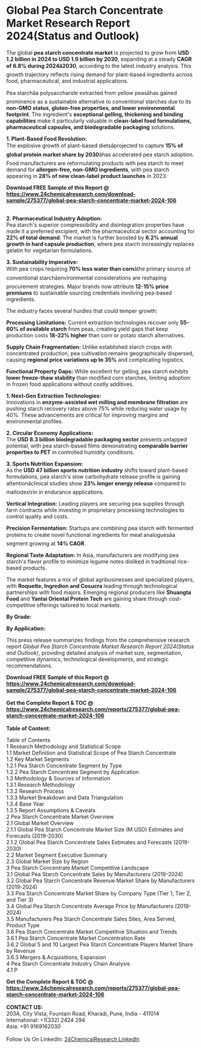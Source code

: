 <h1>Global Pea Starch Concentrate Market Research Report 2024(Status and Outlook)</h1><p>The global <strong>pea starch concentrate market</strong> is projected to grow from <strong>USD 1.2 billion in 2024 to USD 1.9 billion by 2030</strong>, expanding at a steady <strong>CAGR of 6.8% during 2024â2030</strong>, according to the latest industry analysis. This growth trajectory reflects rising demand for plant-based ingredients across food, pharmaceutical, and industrial applications.</p><p>Pea starchâa polysaccharide extracted from yellow peasâhas gained prominence as a sustainable alternative to conventional starches due to its <strong>non-GMO status, gluten-free properties, and lower environmental footprint</strong>. The ingredient's <strong>exceptional gelling, thickening and binding capabilities</strong> make it particularly valuable in <strong>clean-label food formulations, pharmaceutical capsules, and biodegradable packaging</strong> solutions.</p><p><strong>1. Plant-Based Food Revolution:</strong><br>
The explosive growth of plant-based dietsâprojected to capture <strong>15% of global protein market share by 2030</strong>âhas accelerated pea starch adoption. Food manufacturers are reformulating products with pea starch to meet demand for <strong>allergen-free, non-GMO ingredients</strong>, with pea starch appearing in <strong>28% of new clean-label product launches</strong> in 2023.</p><div><b>Download FREE Sample of this Report @ 
            <a href="https://www.24chemicalresearch.com/download-sample/275377/global-pea-starch-concentrate-market-2024-106">
            https://www.24chemicalresearch.com/download-sample/275377/global-pea-starch-concentrate-market-2024-106</a></b></div><br><p><strong>2. Pharmaceutical Industry Adoption:</strong><br>
Pea starch's superior compressibility and disintegration properties have made it a preferred excipient, with the pharmaceutical sector accounting for <strong>22% of total demand</strong>. The market is further boosted by <strong>6.2% annual growth in hard capsule production</strong>, where pea starch increasingly replaces gelatin for vegetarian formulations.</p><p><strong>3. Sustainability Imperative:</strong><br>
With pea crops requiring <strong>70% less water than corn</strong>âthe primary source of conventional starchâenvironmental considerations are reshaping procurement strategies. Major brands now attribute <strong>12-15% price premiums</strong> to sustainable sourcing credentials involving pea-based ingredients.</p><p>The industry faces several hurdles that could temper growth:</p><p><strong>Processing Limitations:</strong> Current extraction technologies recover only <strong>55-60% of available starch</strong> from peas, creating yield gaps that keep production costs <strong>18-22% higher</strong> than corn or potato starch alternatives.</p><p><strong>Supply Chain Fragmentation:</strong> Unlike established starch crops with concentrated production, pea cultivation remains geographically dispersed, causing <strong>regional price variations up to 35%</strong> and complicating logistics.</p><p><strong>Functional Property Gaps:</strong> While excellent for gelling, pea starch exhibits <strong>lower freeze-thaw stability</strong> than modified corn starches, limiting adoption in frozen food applications without costly additives.</p><p><strong>1. Next-Gen Extraction Technologies:</strong><br>
Innovations in <strong>enzyme-assisted wet milling and membrane filtration</strong> are pushing starch recovery rates above 75% while reducing water usage by 40%. These advancements are critical for improving margins and environmental profiles.</p><p><strong>2. Circular Economy Applications:</strong><br>
The <strong>USD 8.3 billion biodegradable packaging sector</strong> presents untapped potential, with pea starch-based films demonstrating <strong>comparable barrier properties to PET</strong> in controlled humidity conditions.</p><p><strong>3. Sports Nutrition Expansion:</strong><br>
As the <strong>USD 47 billion sports nutrition industry</strong> shifts toward plant-based formulations, pea starch's slow carbohydrate release profile is gaining attentionâclinical studies show <strong>23% longer energy release</strong> compared to maltodextrin in endurance applications.</p><p><strong>Vertical Integration:</strong> Leading players are securing pea supplies through farm contracts while investing in proprietary processing technologies to control quality and costs.</p><p><strong>Precision Fermentation:</strong> Startups are combining pea starch with fermented proteins to create novel functional ingredients for meat analoguesâa segment growing at <strong>14% CAGR</strong>.</p><p><strong>Regional Taste Adaptation:</strong> In Asia, manufacturers are modifying pea starch's flavor profile to minimize legume notes disliked in traditional rice-based products.</p><p>The market features a mix of global agribusinesses and specialized players, with <strong>Roquette, Ingredion and Cosucra</strong> leading through technological partnerships with food majors. Emerging regional producers like <strong>Shuangta Food</strong> and <strong>Yantai Oriental Protein Tech</strong> are gaining share through cost-competitive offerings tailored to local markets.</p><p><strong>By Grade:</strong></p><p><strong>By Application:</strong></p><p>This press release summarizes findings from the comprehensive research report <em>Global Pea Starch Concentrate Market Research Report 2024(Status and Outlook)</em>, providing detailed analysis of market size, segmentation, competitive dynamics, technological developments, and strategic recommendations.</p><div><b>Download FREE Sample of this Report @ 
            <a href="https://www.24chemicalresearch.com/download-sample/275377/global-pea-starch-concentrate-market-2024-106">
            https://www.24chemicalresearch.com/download-sample/275377/global-pea-starch-concentrate-market-2024-106</a></b></div><br><div><b>Get the Complete Report & TOC @ 
            <a href="https://www.24chemicalresearch.com/reports/275377/global-pea-starch-concentrate-market-2024-106">
            https://www.24chemicalresearch.com/reports/275377/global-pea-starch-concentrate-market-2024-106</a></b></div><br>
            <b>Table of Content:</b><p>Table of Contents<br />
1 Research Methodology and Statistical Scope<br />
1.1 Market Definition and Statistical Scope of Pea Starch Concentrate<br />
1.2 Key Market Segments<br />
1.2.1 Pea Starch Concentrate Segment by Type<br />
1.2.2 Pea Starch Concentrate Segment by Application<br />
1.3 Methodology & Sources of Information<br />
1.3.1 Research Methodology<br />
1.3.2 Research Process<br />
1.3.3 Market Breakdown and Data Triangulation<br />
1.3.4 Base Year<br />
1.3.5 Report Assumptions & Caveats<br />
2 Pea Starch Concentrate Market Overview<br />
2.1 Global Market Overview<br />
2.1.1 Global Pea Starch Concentrate Market Size (M USD) Estimates and Forecasts (2019-2030)<br />
2.1.2 Global Pea Starch Concentrate Sales Estimates and Forecasts (2019-2030)<br />
2.2 Market Segment Executive Summary<br />
2.3 Global Market Size by Region<br />
3 Pea Starch Concentrate Market Competitive Landscape<br />
3.1 Global Pea Starch Concentrate Sales by Manufacturers (2019-2024)<br />
3.2 Global Pea Starch Concentrate Revenue Market Share by Manufacturers (2019-2024)<br />
3.3 Pea Starch Concentrate Market Share by Company Type (Tier 1, Tier 2, and Tier 3)<br />
3.4 Global Pea Starch Concentrate Average Price by Manufacturers (2019-2024)<br />
3.5 Manufacturers Pea Starch Concentrate Sales Sites, Area Served, Product Type<br />
3.6 Pea Starch Concentrate Market Competitive Situation and Trends<br />
3.6.1 Pea Starch Concentrate Market Concentration Rate<br />
3.6.2 Global 5 and 10 Largest Pea Starch Concentrate Players Market Share by Revenue<br />
3.6.3 Mergers & Acquisitions, Expansion<br />
4 Pea Starch Concentrate Industry Chain Analysis<br />
4.1 P</p><div><b>Get the Complete Report & TOC @ 
            <a href="https://www.24chemicalresearch.com/reports/275377/global-pea-starch-concentrate-market-2024-106">
            https://www.24chemicalresearch.com/reports/275377/global-pea-starch-concentrate-market-2024-106</a></b></div><br><b>CONTACT US:</b><br>
            203A, City Vista, Fountain Road, Kharadi, Pune, India - 411014<br>
            International: +1(332) 2424 294<br>
            Asia: +91 9169162030 <br><br>
            Follow Us On LinkedIn: <a href="https://www.linkedin.com/company/24chemicalresearch/">24ChemicalResearch LinkedIn</a>